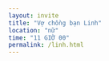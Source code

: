 ```yaml
---
layout: invite
title: "Vợ chồng bạn Linh"
location: "nữ"
time: "11 GIỜ 00"
permalink: /linh.html
---
```



